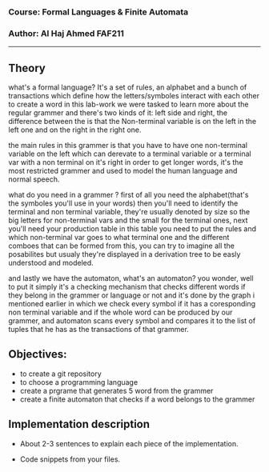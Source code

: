 ### Course: Formal Languages & Finite Automata
### Author: Al Haj Ahmed FAF211

----

## Theory
what's a formal language? It's a set of rules, an alphabet and a bunch of transactions which define how the letters/symboles interact with each other to create a word 
in this lab-work we were tasked to learn more about the regular grammer and there's two kinds of it: left side and right, the difference between the is that the Non-terminal variable is on the left in the left one and on the right in the right one.

the main rules in this grammer is that you have to have one non-terminal variable on the left which can derevate to a terminal variable or a terminal var with a non terminal on it's right in order to get longer words, it's the most restricted grammer and used to model the human language and normal speech.

what do you need in a grammer ? first of all you need the alphabet(that's the symboles you'll use in your words) then you'll need to identify the terminal and non terminal variable, they're usually denoted by size so the big letters for non-terminal vars and the small for the terminal ones, next you'll need your production table in this table you need to put the rules and which non-terminal var goes to what terminal one and the different comboes that can be formed from this, you can try to imagine all the posabilites but usualy they're displayed in a derivation tree to be easly understood and modeled.

and lastly we have the automaton, what's an automaton? you wonder, well to put it simply it's a checking mechanism that checks different words if they belong in the grammer or language or not and it's done by the graph i mentioned earlier in which we check every symbol if it has a coresponding non terminal variable and if the whole word can be produced by our grammer, and automaton scans every symbol and compares it to the list of tuples that he has as the transactions of that grammer.


## Objectives:

* to create a git repository
* to choose a programming language
* create a prgrame that generates 5 word from the grammer 
* create a finite automaton that checks if a word belongs to the grammer


## Implementation description

* About 2-3 sentences to explain each piece of the implementation.


* Code snippets from your files.
